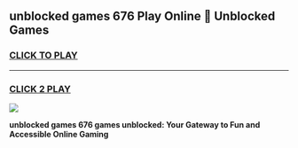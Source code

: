 
## unblocked games 676 Play Online 👋 Unblocked Games
<h3>
<a href="https://premium.freeplayer.one?title=unblocked_games_676&ref=19F">CLICK TO PLAY</a></h3>
<hr>

<h3>
<a href="https://premium.freeplayer.one?title=unblocked_games_676&ref=19F">CLICK 2 PLAY</a>
  
</h3>

<a href="https://premium.freeplayer.one?title=unblocked_games_676&ref=19F"><img src="https://clearcache.store/games.png"></a>


**unblocked games 676 games unblocked: Your Gateway to Fun and Accessible Online Gaming**
